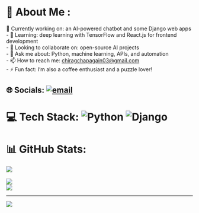 # 💫 About Me :
🔭 Currently working on: an AI-powered chatbot and some Django web apps<br>- 🌱 Learning: deep learning with TensorFlow and React.js for frontend development<br>- 👯 Looking to collaborate on: open-source AI projects<br>- 💬 Ask me about: Python, machine learning, APIs, and automation<br>- 📫 How to reach me: chiragchapagain03@gmail.com<br>- ⚡ Fun fact: I’m also a coffee enthusiast and a puzzle lover!


## 🌐 Socials:  [![email](https://img.shields.io/badge/Email-D14836?logo=gmail&logoColor=white)](mailto:chiragchapagain03@gmail.com)
# 💻 Tech Stack:      ![Python](https://img.shields.io/badge/python-3670A0?style=for-the-badge&logo=python&logoColor=ffdd54)    ![Django](https://img.shields.io/badge/django-%23092E20.svg?style=for-the-badge&logo=django&logoColor=white) 
# 📊 GitHub Stats:
![](https://github-readme-stats.vercel.app/api?username=Chirag037&theme=dark&hide_border=false&include_all_commits=false&count_private=false)<br/>  
![](https://nirzak-streak-stats.vercel.app/?user=Chirag037&theme=dark&hide_border=false)<br/>
![](https://github-readme-stats.vercel.app/api/top-langs/?username=Chirag037&theme=dark&hide_border=false&include_all_commits=false&count_private=false&layout=compact)

---
[![](https://visitcount.itsvg.in/api?id=Chirag037&icon=0&color=0)](https://visitcount.itsvg.in)
